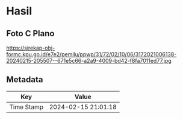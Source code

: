 # Hasil

## Foto C Plano

https://sirekap-obj-formc.kpu.go.id/e7e2/pemilu/ppwp/31/72/02/10/06/3172021006138-20240215-205507--671e5c66-a2a9-4009-bd42-f8fa7011ed77.jpg


## Metadata

| Key        | Value               |
| ---------- | ------------------- |
| Time Stamp | 2024-02-15 21:01:18 |



